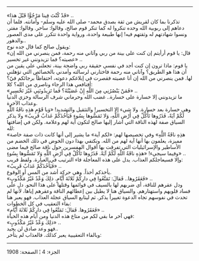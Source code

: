 ------------------------------------------------------------------------

«قَدْ كُنْتَ فِينا مَرْجُوًّا قَبْلَ هذا» ..  
تذكرنا بما كان لقريش من ثقة بصدق محمد- صلى الله عليه وسلم- وأمانته. فلما
أن دعاهم إلى ربوبية الله وحده تنكروا له كما تنكر قوم صالح، وقالوا: ساحر.
وقالوا: مفتر. ونسوا شهادتهم له وثقتهم فيه! إنها طبيعة واحدة، ورواية
واحدة تتكرر على مدى العصور والدهور..  
ويقول صالح كما قال جده نوح:  
«قال: يا قوم أرأيتم إن كنت على بينة من ربي وآتاني منه رحمة، فمن ينصرني
من الله إن عصيته؟ فما تزيدونني غير تخسير» ..  
يا قوم: ماذا ترون إن كنت أجد في نفسي حقيقة ربي واضحة بينة، تجعلني على
يقين من أن هذا هو الطريق؟ وآتاني منه رحمة فاختارني لرسالته وأمدني
بالخصائص التي تؤهلني لها. فمن ينصرني من الله إن أنا عصيته فقصرت في
إبلاغكم دعوته، احتفاظاً برجائكم فيّ؟ أفنافعي هذا الرجاء وناصري من الله؟
كلا:  
«فَمَنْ يَنْصُرُنِي مِنَ اللَّهِ إِنْ عَصَيْتُهُ؟ فَما تَزِيدُونَنِي غَيْرَ تَخْسِيرٍ» ..  
ما تزيدونني إلا خسارة على خسارة.. غضب الله وحرماني شرف الرسالة وخزي
الدنيا وعذاب الآخرة.  
وهي خسارة بعد خسارة. ولا شيء إلا التخسير! والتثقيل والتشديد! «وَيا قَوْمِ
هذِهِ ناقَةُ اللَّهِ لَكُمْ آيَةً، فَذَرُوها تَأْكُلْ فِي أَرْضِ اللَّهِ، وَلا تَمَسُّوها بِسُوءٍ فَيَأْخُذَكُمْ
عَذابٌ قَرِيبٌ» ولا يذكر السياق صفة لهذه الناقة التي اشار إليها صالح لتكون
آية لهم وعلامة. ولكن في إضافتها لله:  
«هذِهِ ناقَةُ اللَّهِ» وفي تخصيصها لهم: «لكم آية» ما يشير إلى أنها كانت ذات صفة
خاصة مميزة، يعلمون بها أنها آية لهم من الله. ونكتفي بهذا دون الخوض في
ذلك الخضم من الأساطير والإسرائيليات التي تفرقت بها أقوال المفسرين حول
ناقة صالح فيما مضى وفيما سيجيء! «هذِهِ ناقَةُ اللَّهِ لَكُمْ آيَةً. فَذَرُوها تَأْكُلْ فِي
أَرْضِ اللَّهِ وَلا تَمَسُّوها بِسُوءٍ» ..  
وإلا فسيعاجلكم العذاب. يدل على هذه المعاجلة فاء الترتيب في العبارة. ولفظ
قريب:  
«فَيَأْخُذَكُمْ عَذابٌ قَرِيبٌ» ..  
يأخذكم أخذاً. وهي حركة أشد من المس أو الوقوع.  
«فَعَقَرُوها.. فَقالَ: تَمَتَّعُوا فِي دارِكُمْ ثَلاثَةَ أَيَّامٍ. ذلِكَ وَعْدٌ غَيْرُ مَكْذُوبٍ» ..  
ودل عقرهم للناقة، أي ضربهم لها بالسيف في قوائمها وقتلها على هذا النحو.
دل على فساد قلوبهم واستهتارهم. والسياق هنا لا يطيل بين إعطائهم الناقة
وعقرهم إياها، لأنها لم تحدث في نفوسهم تجاه الدعوة تغييراً يذكر. ثم ليتابع
السياق عجلة العذاب. فهو يعبر هنا بفاء التعقيب في كل الخطوات:  
«فَعَقَرُوها. فَقالَ: تَمَتَّعُوا فِي دارِكُمْ ثَلاثَةَ أَيَّامٍ» ..  
فهي آخر ما بقي لكم من متاع هذه الدنيا ومن أيام هذه الحياة:  
«ذلِكَ وَعْدٌ غَيْرُ مَكْذُوبٍ» ..  
فهو وعد صادق لن يحيد..  
وبالفاء التعقيبية يعبر كذلك. فالعذاب لم يتأخر:

------------------------------------------------------------------------

الجزء: 4 ¦ الصفحة: 1908
